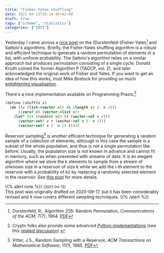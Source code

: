 ```yaml
---
title: "Fisher-Yates shuffling"
date: 2021-04-13T10:14:45+02:00
draft: true
tags: ["scheme", "statistics"]
categories: ["2021"]
---
```


Yesterday I came across a [nice post](https://danluu.com/sattolo/) on the (Durstenfeld-)Fisher-Yates[^1] and Sattolo's algorithms. Briefly, the Fisher-Yates shuffling algorithm is a robust and efficient technique to generate a random permutation of elements in a list, with uniform probability. The Sattolo's algorithm relies on a similar approach but produces permutation consisting of a single cycle. Donald Knuth coined the former Algorithm P (TAOCP, vol. 2), and later acknowledged the original work of Fisher and Yates. If you want to get an idea of how this works, trust Mike Bostock for providing so much [enlightening visualisation](https://bost.ocks.org/mike/shuffle/).

There's a nice implementation available on Programming Praxis:[^2]

```scheme
(define (shuffle x)
  (do ((v (list->vector x)) (n (length x) (- n 1)))
      ((zero? n) (vector->list v))
    (let* ((r (randint n)) (t (vector-ref v r)))
      (vector-set! v r (vector-ref v (- n 1)))
      (vector-set! v (- n 1) t))))
```

Reservoir sampling[^3] is another efficient technique for generating a random sample of a collection of elements, although in this case the sample is a subset of the whole population, and thus is not a single permutation like before. Usually, the population size is not known in advance and cannot fit in memory, such as when presented with streams of data. It is an elegant algorithm where we store the k elements to sample from a stream of unknown size in a reservoir of size k while we add the i-th element to the reservoir with a probability of k/i by replacing a randomly selected element in the reservoir. See [this post](https://florian.github.io/reservoir-sampling/) for more details.

{{% alert note %}}
<small>[2021-04-13]</small><br>
This post was originally drafted on 2020-09-17, but it has been considerably revised and it now covers different sampling techniques.
{{% /alert %}}

[^1]: Durstenfeld, R., Algorithm 235: Random Permutation, *Communications of the ACM*, 7(7), 1964. [PDF](https://dl.acm.org/doi/pdf/10.1145/364520.364540)
[^2]: Crypto folks also provide some advanced [Python implementations](https://github.com/ethereum/research/tree/master/shuffling) (see this [related discussion](https://github.com/ethereum/eth2.0-specs/issues/323)).
[^3]: Vitter, J.S., Random Sampling with a Reservoir, *ACM Transactions on Mathematical Software*, 11(1), 1985. [PDF](https://www.cs.umd.edu/~samir/498/vitter.pdf)
